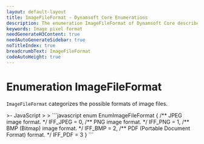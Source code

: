 ```yaml
---
layout: default-layout
title: ImageFileFormat - Dynamsoft Core Enumerations
description: The enumeration ImageFileFormat of Dynamsoft Core describes the format of image files.
keywords: Image pixel format
needGenerateH3Content: true
needAutoGenerateSidebar: true
noTitleIndex: true
breadcrumbText: ImageFileFormat
codeAutoHeight: true
---
```


# Enumeration ImageFileFormat

`ImageFileFormat` categorizes the possible formats of image files.

<div class="sample-code-prefix template2"></div>
   >- JavaScript
   >
>
```javascript
enum EnumImageFileFormat {
    /** JPEG image format. */
    IFF_JPEG = 0,
    /** PNG image format. */
    IFF_PNG = 1,
    /** BMP (Bitmap) image format. */
    IFF_BMP = 2,
    /** PDF (Portable Document Format) format. */
    IFF_PDF = 3
}
```